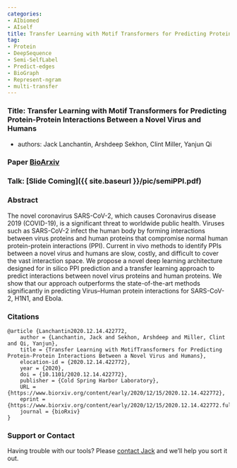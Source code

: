 ```yaml
---
categories:
- AIbiomed
- AIself
title: Transfer Learning with Motif Transformers for Predicting Protein-Protein Interactions Between a Novel Virus and Humans
tag:
- Protein
- DeepSequence 
- Semi-SelfLabel 
- Predict-edges
- BioGraph
- Represent-ngram
- multi-transfer
---
```


<a name="semippi"></a>

### Title: Transfer Learning with Motif Transformers for Predicting Protein-Protein Interactions Between a Novel Virus and Humans

+ authors: Jack Lanchantin, Arshdeep Sekhon, Clint Miller, Yanjun Qi



### Paper [BioArxiv](https://www.biorxiv.org/content/10.1101/2020.12.14.422772v1.full)


### Talk: [Slide Coming]({{ site.baseurl }}/pic/semiPPI.pdf)



### Abstract

The novel coronavirus SARS-CoV-2, which causes Coronavirus disease 2019 (COVID-19), is a significant threat to worldwide public health. Viruses such as SARS-CoV-2 infect the human body by forming interactions between virus proteins and human proteins that compromise normal human protein-protein interactions (PPI). Current in vivo methods to identify PPIs between a novel virus and humans are slow, costly, and difficult to cover the vast interaction space. We propose a novel deep learning architecture designed for in silico PPI prediction and a transfer learning approach to predict interactions between novel virus proteins and human proteins. We show that our approach outperforms the state-of-the-art methods significantly in predicting Virus–Human protein interactions for SARS-CoV-2, H1N1, and Ebola.


### Citations

```
@article {Lanchantin2020.12.14.422772,
	author = {Lanchantin, Jack and Sekhon, Arshdeep and Miller, Clint and Qi, Yanjun},
	title = {Transfer Learning with MotifTransformers for Predicting Protein-Protein Interactions Between a Novel Virus and Humans},
	elocation-id = {2020.12.14.422772},
	year = {2020},
	doi = {10.1101/2020.12.14.422772},
	publisher = {Cold Spring Harbor Laboratory},
	URL = {https://www.biorxiv.org/content/early/2020/12/15/2020.12.14.422772},
	eprint = {https://www.biorxiv.org/content/early/2020/12/15/2020.12.14.422772.full.pdf},
	journal = {bioRxiv}
}
```


### Support or Contact

Having trouble with our tools? Please [contact Jack](mailto:jacklanchantin@gmail.com) and we’ll help you sort it out.
